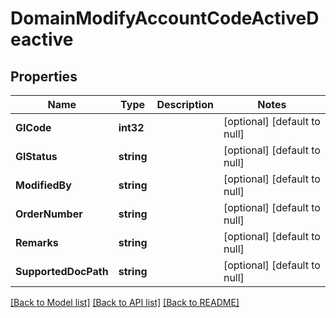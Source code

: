 # DomainModifyAccountCodeActiveDeactive

## Properties
Name | Type | Description | Notes
------------ | ------------- | ------------- | -------------
**GlCode** | **int32** |  | [optional] [default to null]
**GlStatus** | **string** |  | [optional] [default to null]
**ModifiedBy** | **string** |  | [optional] [default to null]
**OrderNumber** | **string** |  | [optional] [default to null]
**Remarks** | **string** |  | [optional] [default to null]
**SupportedDocPath** | **string** |  | [optional] [default to null]

[[Back to Model list]](../README.md#documentation-for-models) [[Back to API list]](../README.md#documentation-for-api-endpoints) [[Back to README]](../README.md)


